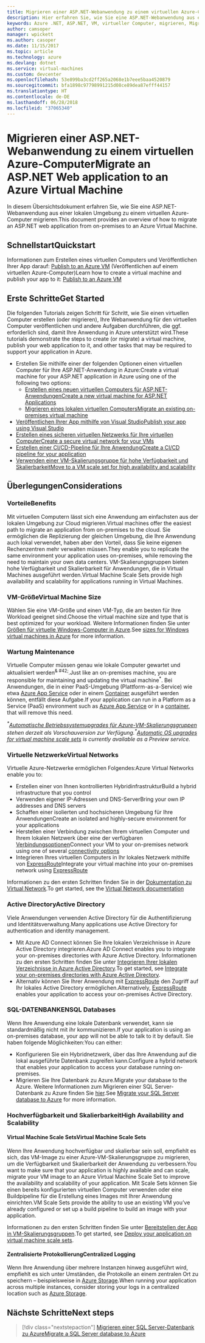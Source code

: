 ```yaml
---
title: Migrieren einer ASP.NET-Webanwendung zu einem virtuellen Azure-Computer
description: Hier erfahren Sie, wie Sie eine ASP.NET-Webanwendung aus einer lokalen Umgebung zu einem virtuellen Azure-Computer migrieren.
keywords: Azure .NET, ASP.NET, VM, virtueller Computer, migrieren, Migration
author: camsoper
manager: wpickett
ms.author: casoper
ms.date: 11/15/2017
ms.topic: article
ms.technology: azure
ms.devlang: dotnet
ms.service: virtual-machines
ms.custom: devcenter
ms.openlocfilehash: 53e899ba3cd2ff265a2068e1b7eee5baa4520879
ms.sourcegitcommit: bfa1898c97798991215d08ce89dea87efff44157
ms.translationtype: HT
ms.contentlocale: de-DE
ms.lasthandoff: 06/28/2018
ms.locfileid: "37065340"
---
```

# <a name="migrate-an-aspnet-web-application-to-an-azure-virtual-machine"></a><span data-ttu-id="ed384-104">Migrieren einer ASP.NET-Webanwendung zu einem virtuellen Azure-Computer</span><span class="sxs-lookup"><span data-stu-id="ed384-104">Migrate an ASP.NET Web application to an Azure Virtual Machine</span></span>

<span data-ttu-id="ed384-105">In diesem Übersichtsdokument erfahren Sie, wie Sie eine ASP.NET-Webanwendung aus einer lokalen Umgebung zu einem virtuellen Azure-Computer migrieren.</span><span class="sxs-lookup"><span data-stu-id="ed384-105">This document provides an overview of how to migrate an ASP.NET web application from on-premises to an Azure Virtual Machine.</span></span>

## <a name="quickstart"></a><span data-ttu-id="ed384-106">Schnellstart</span><span class="sxs-lookup"><span data-stu-id="ed384-106">Quickstart</span></span>

<span data-ttu-id="ed384-107">Informationen zum Erstellen eines virtuellen Computers und Veröffentlichen Ihrer App darauf: [Publish to an Azure VM](https://tutorials.visualstudio.com/aspnet-vm/intro) (Veröffentlichen auf einem virtuellen Azure-Computer)</span><span class="sxs-lookup"><span data-stu-id="ed384-107">Learn how to create a virtual machine and publish your app to it: [Publish to an Azure VM](https://tutorials.visualstudio.com/aspnet-vm/intro)</span></span>

## <a name="get-started"></a><span data-ttu-id="ed384-108">Erste Schritte</span><span class="sxs-lookup"><span data-stu-id="ed384-108">Get Started</span></span>

<span data-ttu-id="ed384-109">Die folgenden Tutorials zeigen Schritt für Schritt, wie Sie einen virtuellen Computer erstellen (oder migrieren), Ihre Webanwendung für den virtuellen Computer veröffentlichen und andere Aufgaben durchführen, die ggf. erforderlich sind, damit Ihre Anwendung in Azure unterstützt wird.</span><span class="sxs-lookup"><span data-stu-id="ed384-109">These tutorials demonstrate the steps to create (or migrate) a virtual machine, publish your web application to it, and other tasks that may be required to support your application in Azure.</span></span>

- <span data-ttu-id="ed384-110">Erstellen Sie mithilfe einer der folgenden Optionen einen virtuellen Computer für Ihre ASP.NET-Anwendung in Azure:</span><span class="sxs-lookup"><span data-stu-id="ed384-110">Create a virtual machine for your ASP.NET application in Azure using one of the following two options:</span></span>
    - [<span data-ttu-id="ed384-111">Erstellen eines neuen virtuellen Computers für ASP.NET-Anwendungen</span><span class="sxs-lookup"><span data-stu-id="ed384-111">Create a new virtual machine for ASP.NET Applications</span></span>](https://go.microsoft.com/fwlink/?linkid=863237)
    - [<span data-ttu-id="ed384-112">Migrieren eines lokalen virtuellen Computers</span><span class="sxs-lookup"><span data-stu-id="ed384-112">Migrate an existing on-premises virtual machine</span></span>](https://docs.microsoft.com/azure/site-recovery/tutorial-migrate-on-premises-to-azure)
- [<span data-ttu-id="ed384-113">Veröffentlichen Ihrer App mithilfe von Visual Studio</span><span class="sxs-lookup"><span data-stu-id="ed384-113">Publish your app using Visual Studio</span></span>](https://go.microsoft.com/fwlink/?linkid=863240)
- [<span data-ttu-id="ed384-114">Erstellen eines sicheren virtuellen Netzwerks für Ihre virtuellen Computer</span><span class="sxs-lookup"><span data-stu-id="ed384-114">Create a secure virtual network for your VMs</span></span>](https://docs.microsoft.com/azure/virtual-network/virtual-network-get-started-vnet-subnet)
- [<span data-ttu-id="ed384-115">Erstellen einer CI/CD-Pipeline für Ihre Anwendung</span><span class="sxs-lookup"><span data-stu-id="ed384-115">Create a CI/CD pipeline for your application</span></span>](https://docs.microsoft.com/vsts/build-release/apps/cd/deploy-webdeploy-iis-deploygroups)
- [<span data-ttu-id="ed384-116">Verwenden einer VM-Skalierungsgruppe für hohe Verfügbarkeit und Skalierbarkeit</span><span class="sxs-lookup"><span data-stu-id="ed384-116">Move to a VM scale set for high availability and scalability</span></span>](https://docs.microsoft.com/azure/virtual-machine-scale-sets/virtual-machine-scale-sets-deploy-app)

## <a name="considerations"></a><span data-ttu-id="ed384-117">Überlegungen</span><span class="sxs-lookup"><span data-stu-id="ed384-117">Considerations</span></span>

### <a name="benefits"></a><span data-ttu-id="ed384-118">Vorteile</span><span class="sxs-lookup"><span data-stu-id="ed384-118">Benefits</span></span>

<span data-ttu-id="ed384-119">Mit virtuellen Computern lässt sich eine Anwendung am einfachsten aus der lokalen Umgebung zur Cloud migrieren.</span><span class="sxs-lookup"><span data-stu-id="ed384-119">Virtual machines offer the easiest path to migrate an application from on-premises to the cloud.</span></span>  <span data-ttu-id="ed384-120">Sie ermöglichen die Replizierung der gleichen Umgebung, die Ihre Anwendung auch lokal verwendet, haben aber den Vorteil, dass Sie keine eigenen Rechenzentren mehr verwalten müssen.</span><span class="sxs-lookup"><span data-stu-id="ed384-120">They enable you to replicate the same environment your application uses on-premises, while removing the need to maintain your own data centers.</span></span>  <span data-ttu-id="ed384-121">VM-Skalierungsgruppen bieten hohe Verfügbarkeit und Skalierbarkeit für Anwendungen, die in Virtual Machines ausgeführt werden.</span><span class="sxs-lookup"><span data-stu-id="ed384-121">Virtual Machine Scale Sets provide high availability and scalability for applications running in Virtual Machines.</span></span>

### <a name="virtual-machine-size"></a><span data-ttu-id="ed384-122">VM-Größe</span><span class="sxs-lookup"><span data-stu-id="ed384-122">Virtual Machine Size</span></span>

<span data-ttu-id="ed384-123">Wählen Sie eine VM-Größe und einen VM-Typ, die am besten für Ihre Workload geeignet sind.</span><span class="sxs-lookup"><span data-stu-id="ed384-123">Choose the virtual machine size and type that is best optimized for your workload.</span></span>  <span data-ttu-id="ed384-124">Weitere Informationen finden Sie unter [Größen für virtuelle Windows-Computer in Azure](https://docs.microsoft.com/azure/virtual-machines/windows/sizes).</span><span class="sxs-lookup"><span data-stu-id="ed384-124">See [sizes for Windows virtual machines in Azure](https://docs.microsoft.com/azure/virtual-machines/windows/sizes) for more information.</span></span>

### <a name="maintenance"></a><span data-ttu-id="ed384-125">Wartung </span><span class="sxs-lookup"><span data-stu-id="ed384-125">Maintenance</span></span>

<span data-ttu-id="ed384-126">Virtuelle Computer müssen genau wie lokale Computer gewartet und aktualisiert werden<sup>& #42;</sup>.</span><span class="sxs-lookup"><span data-stu-id="ed384-126">Just like an on-premises machine, you are responsible for maintaining and updating the virtual machine<sup>&#42;</sup>.</span></span>  <span data-ttu-id="ed384-127">Bei Anwendungen, die in einer PaaS-Umgebung (Plattform-as-a-Service) wie etwa [Azure App Service](https://docs.microsoft.com/azure/app-service/) oder in einem [Container](https://docs.microsoft.com/azure/app-service/containers/) ausgeführt werden können, entfällt diese Aufgabe.</span><span class="sxs-lookup"><span data-stu-id="ed384-127">If your application can run in a Platform as a Service (PaaS) environment such as [Azure App Service](https://docs.microsoft.com/azure/app-service/) or in a [container](https://docs.microsoft.com/azure/app-service/containers/), that will remove this need.</span></span>

<span data-ttu-id="ed384-128">*<sup>&#42;</sup>[Automatische Betriebssystemupgrades für Azure-VM-Skalierungsgruppen](https://docs.microsoft.com/azure/virtual-machine-scale-sets/virtual-machine-scale-sets-automatic-upgrade) stehen derzeit als Vorschauversion zur Verfügung.*</span><span class="sxs-lookup"><span data-stu-id="ed384-128">*<sup>&#42;</sup>[Automatic OS upgrades for virtual machine scale sets](https://docs.microsoft.com/azure/virtual-machine-scale-sets/virtual-machine-scale-sets-automatic-upgrade) is currently available as a Preview service.*</span></span>

### <a name="virtual-networks"></a><span data-ttu-id="ed384-129">Virtuelle Netzwerke</span><span class="sxs-lookup"><span data-stu-id="ed384-129">Virtual Networks</span></span>

<span data-ttu-id="ed384-130">Virtuelle Azure-Netzwerke ermöglichen Folgendes:</span><span class="sxs-lookup"><span data-stu-id="ed384-130">Azure Virtual Networks enable you to:</span></span>
- <span data-ttu-id="ed384-131">Erstellen einer von Ihnen kontrollierten Hybridinfrastruktur</span><span class="sxs-lookup"><span data-stu-id="ed384-131">Build a hybrid infrastructure that you control</span></span>
- <span data-ttu-id="ed384-132">Verwenden eigener IP-Adressen und DNS-Server</span><span class="sxs-lookup"><span data-stu-id="ed384-132">Bring your own IP addresses and DNS servers</span></span>
- <span data-ttu-id="ed384-133">Schaffen einer isolierten und hochsicheren Umgebung für Ihre Anwendungen</span><span class="sxs-lookup"><span data-stu-id="ed384-133">Create an isolated and highly-secure environment for your applications</span></span>
- <span data-ttu-id="ed384-134">Herstellen einer Verbindung zwischen Ihrem virtuellen Computer und Ihrem lokalen Netzwerk über eine der verfügbaren [Verbindungsoptionen](https://docs.microsoft.com/azure/vpn-gateway/vpn-gateway-about-vpngateways#s2smulti)</span><span class="sxs-lookup"><span data-stu-id="ed384-134">Connect your VM to your on-premises network using one of several [connectivity options](https://docs.microsoft.com/azure/vpn-gateway/vpn-gateway-about-vpngateways#s2smulti)</span></span>
- <span data-ttu-id="ed384-135">Integrieren Ihres virtuellen Computers in Ihr lokales Netzwerk mithilfe von [ExpressRoute](https://azure.microsoft.com/services/expressroute/)</span><span class="sxs-lookup"><span data-stu-id="ed384-135">Integrate your virtual machine into your on-premises network using [ExpressRoute](https://azure.microsoft.com/services/expressroute/)</span></span>

<span data-ttu-id="ed384-136">Informationen zu den ersten Schritten finden Sie in der [Dokumentation zu Virtual Network](https://docs.microsoft.com/azure/virtual-network/).</span><span class="sxs-lookup"><span data-stu-id="ed384-136">To get started, see the [Virtual Network documentation](https://docs.microsoft.com/azure/virtual-network/)</span></span>

### <a name="active-directory"></a><span data-ttu-id="ed384-137">Active Directory</span><span class="sxs-lookup"><span data-stu-id="ed384-137">Active Directory</span></span>
<span data-ttu-id="ed384-138">Viele Anwendungen verwenden Active Directory für die Authentifizierung und Identitätsverwaltung.</span><span class="sxs-lookup"><span data-stu-id="ed384-138">Many applications use Active Directory for authentication and identity management.</span></span>  
- <span data-ttu-id="ed384-139">Mit Azure AD Connect können Sie Ihre lokalen Verzeichnisse in Azure Active Directory integrieren.</span><span class="sxs-lookup"><span data-stu-id="ed384-139">Azure AD Connect enables you to integrate your on-premises directories with Azure Active Directory.</span></span>  <span data-ttu-id="ed384-140">Informationen zu den ersten Schritten finden Sie unter [Integrieren Ihrer lokalen Verzeichnisse in Azure Active Directory](https://docs.microsoft.com/azure/active-directory/connect/active-directory-aadconnect).</span><span class="sxs-lookup"><span data-stu-id="ed384-140">To get started, see [Integrate your on-premises directories with Azure Active Directory](https://docs.microsoft.com/azure/active-directory/connect/active-directory-aadconnect).</span></span>  
- <span data-ttu-id="ed384-141">Alternativ können Sie Ihrer Anwendung mit [ExpressRoute](https://azure.microsoft.com/services/expressroute/) den Zugriff auf Ihr lokales Active Directory ermöglichen.</span><span class="sxs-lookup"><span data-stu-id="ed384-141">Alternatively, [ExpressRoute](https://azure.microsoft.com/services/expressroute/) enables your application to access your on-premises Active Directory.</span></span>

### <a name="sql-databases"></a><span data-ttu-id="ed384-142">SQL-DATENBANKEN</span><span class="sxs-lookup"><span data-stu-id="ed384-142">SQL Databases</span></span>

<span data-ttu-id="ed384-143">Wenn Ihre Anwendung eine lokale Datenbank verwendet, kann sie standardmäßig nicht mit ihr kommunizieren.</span><span class="sxs-lookup"><span data-stu-id="ed384-143">If your application is using an on-premises database, your app will not be able to talk to it by default.</span></span> <span data-ttu-id="ed384-144">Sie haben folgende Möglichkeiten:</span><span class="sxs-lookup"><span data-stu-id="ed384-144">You can either:</span></span>
- <span data-ttu-id="ed384-145">Konfigurieren Sie ein Hybridnetzwerk, über das Ihre Anwendung auf die lokal ausgeführte Datenbank zugreifen kann.</span><span class="sxs-lookup"><span data-stu-id="ed384-145">Configure a hybrid network that enables your application to access your database running on-premises.</span></span>  
- <span data-ttu-id="ed384-146">Migrieren Sie Ihre Datenbank zu Azure.</span><span class="sxs-lookup"><span data-stu-id="ed384-146">Migrate your database to the Azure.</span></span>  <span data-ttu-id="ed384-147">Weitere Informationen zum Migrieren einer SQL Server-Datenbank zu Azure finden Sie [hier](dotnet-howto-migrate-sql.md).</span><span class="sxs-lookup"><span data-stu-id="ed384-147">See [Migrate your SQL Server database to Azure](dotnet-howto-migrate-sql.md) for more information.</span></span>

### <a name="high-availability-and-scalability"></a><span data-ttu-id="ed384-148">Hochverfügbarkeit und Skalierbarkeit</span><span class="sxs-lookup"><span data-stu-id="ed384-148">High Availability and Scalability</span></span>

#### <a name="virtual-machine-scale-sets"></a><span data-ttu-id="ed384-149">Virtual Machine Scale Sets</span><span class="sxs-lookup"><span data-stu-id="ed384-149">Virtual Machine Scale Sets</span></span>
<span data-ttu-id="ed384-150">Wenn Ihre Anwendung hochverfügbar und skalierbar sein soll, empfiehlt es sich, das VM-Image zu einer Azure-VM-Skalierungsgruppe zu migrieren, um die Verfügbarkeit und Skalierbarkeit der Anwendung zu verbessern.</span><span class="sxs-lookup"><span data-stu-id="ed384-150">You want to make sure that your application is highly available and can scale, migrate your VM image to an Azure Virtual Machine Scale Set to improve the availability and scalability of your application.</span></span>  <span data-ttu-id="ed384-151">Mit Scale Sets können Sie einen bereits konfigurierten virtuellen Computer verwenden oder eine Buildpipeline für die Erstellung eines Images mit Ihrer Anwendung einrichten.</span><span class="sxs-lookup"><span data-stu-id="ed384-151">VM Scale Sets provide the ability to use an existing VM you’ve already configured or set up a build pipeline to build an image with your application.</span></span>  

<span data-ttu-id="ed384-152">Informationen zu den ersten Schritten finden Sie unter [Bereitstellen der App in VM-Skalierungsgruppen](https://docs.microsoft.com/azure/virtual-machine-scale-sets/virtual-machine-scale-sets-deploy-app).</span><span class="sxs-lookup"><span data-stu-id="ed384-152">To get started, see [Deploy your application on virtual machine scale sets](https://docs.microsoft.com/azure/virtual-machine-scale-sets/virtual-machine-scale-sets-deploy-app).</span></span>

#### <a name="centralized-logging"></a><span data-ttu-id="ed384-153">Zentralisierte Protokollierung</span><span class="sxs-lookup"><span data-stu-id="ed384-153">Centralized Logging</span></span>
<span data-ttu-id="ed384-154">Wenn Ihre Anwendung über mehrere Instanzen hinweg ausgeführt wird, empfiehlt es sich unter Umständen, die Protokolle an einem zentralen Ort zu speichern – beispielsweise in [Azure Storage](https://docs.microsoft.com/azure/storage/).</span><span class="sxs-lookup"><span data-stu-id="ed384-154">When running your application across multiple instances, consider storing your logs in a centralized location such as [Azure Storage](https://docs.microsoft.com/azure/storage/).</span></span>

## <a name="next-steps"></a><span data-ttu-id="ed384-155">Nächste Schritte</span><span class="sxs-lookup"><span data-stu-id="ed384-155">Next steps</span></span>

> [!div class="nextstepaction"]
> [<span data-ttu-id="ed384-156">Migrieren einer SQL Server-Datenbank zu Azure</span><span class="sxs-lookup"><span data-stu-id="ed384-156">Migrate a SQL Server database to Azure</span></span>](dotnet-howto-migrate-sql.md)